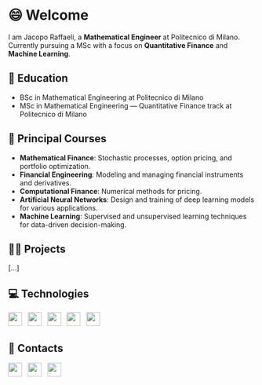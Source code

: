 # 😄 Welcome 

I am Jacopo Raffaeli, a **Mathematical Engineer** at Politecnico di Milano.
Currently pursuing a MSc with a focus on **Quantitative Finance** and **Machine Learning**.

## 🏫 **Education**

- BSc in Mathematical Engineering at Politecnico di Milano
- MSc in Mathematical Engineering — Quantitative Finance track at Politecnico di Milano

## 📜 **Principal Courses**

- **Mathematical Finance**: Stochastic processes, option pricing, and portfolio optimization.
- **Financial Engineering**: Modeling and managing financial instruments and derivatives.
- **Computational Finance**: Numerical methods for pricing.
- **Artificial Neural Networks**: Design and training of deep learning models for various applications.
- **Machine Learning**: Supervised and unsupervised learning techniques for data-driven decision-making.

## 🧑‍💻 **Projects**

[...]

## 💻 **Technologies**

<p>
    <img src='https://cdn.jsdelivr.net/gh/devicons/devicon/icons/python/python-original.svg' height='28'>  &nbsp 
    <img src='https://cdn.jsdelivr.net/gh/devicons/devicon/icons/cplusplus/cplusplus-original.svg' height='28'>  &nbsp 
    <img src='https://cdn.jsdelivr.net/gh/devicons/devicon/icons/matlab/matlab-original.svg' height='28'>  &nbsp
    <img src='https://cdn.jsdelivr.net/gh/devicons/devicon/icons/r/r-original.svg' height='28'> &nbsp
    <img src='https://cdn.jsdelivr.net/gh/devicons/devicon/icons/latex/latex-original.svg' height='28'> &nbsp
</p>

## 📲 **Contacts**

<p>
    <a href='https://www.linkedin.com/in/jacopo-raffaeli-852240303/'><img src='https://cdn.jsdelivr.net/gh/devicons/devicon/icons/linkedin/linkedin-original.svg' height='28'></a> &nbsp
    <a href='https://github.com/jacopo-raffaeli'><img src='https://cdn.jsdelivr.net/gh/devicons/devicon/icons/github/github-original.svg' height='28'></a> &nbsp
    <a href='mailto:#jacoporaffaeli.business@gmail.com'><img src='https://img.icons8.com/ios-filled/50/000000/email-open.png' height='28'></a>
</p>









